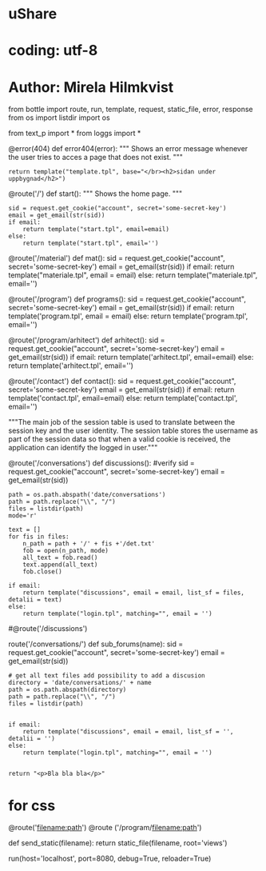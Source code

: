 # uShare

# coding: utf-8
# Author: Mirela Hilmkvist

from bottle import route, run, template, request, static_file, error, response
from os import listdir
import os

from text_p import *
from loggs import *


@error(404)
def error404(error):
    """
    Shows an error message whenever the user tries to acces a page that does not exist.
    """

    return template("template.tpl", base="</br><h2>sidan under uppbygnad</h2>")

@route('/')
def start():
    """
    Shows the home page.
    """

    sid = request.get_cookie("account", secret='some-secret-key')
    email = get_email(str(sid))
    if email:
        return template("start.tpl", email=email)
    else:
        return template("start.tpl", email='')


@route('/material')
def mat():
    sid = request.get_cookie("account", secret='some-secret-key')
    email = get_email(str(sid))
    if email:
        return template("materiale.tpl", email = email)
    else:
        return template("materiale.tpl", email='')


@route('/program')
def programs():
    sid = request.get_cookie("account", secret='some-secret-key')
    email = get_email(str(sid))
    if email:
        return template('program.tpl', email = email)
    else:
        return template('program.tpl', email='')


@route('/program/arhitect')
def arhitect():
    sid = request.get_cookie("account", secret='some-secret-key')
    email = get_email(str(sid))
    if email:
        return template('arhitect.tpl', email=email)
    else:
        return template('arhitect.tpl', email='')




@route('/contact')
def contact():
    sid = request.get_cookie("account", secret='some-secret-key')
    email = get_email(str(sid))
    if email:
        return template('contact.tpl', email=email)
    else:
        return template('contact.tpl', email='')


"""The main job of the session table is used to translate between the session key and the user identity.
 The session table stores the username as part of the session data so that when a valid cookie is received,
 the application can identify the logged in user."""


@route('/conversations')
def discussions():
    #verify
    sid = request.get_cookie("account", secret='some-secret-key')
    email = get_email(str(sid))

    path = os.path.abspath('date/conversations')
    path = path.replace("\\", "/")
    files = listdir(path)
    mode='r'

    text = []
    for fis in files:
        n_path = path + '/' + fis +'/det.txt'
        fob = open(n_path, mode)
        all_text = fob.read()
        text.append(all_text)
        fob.close()

    if email:
        return template("discussions", email = email, list_sf = files, detalii = text)
    else:
        return template("login.tpl", matching="", email = '')

#@route('/discussions<name>')


route('/conversations/<name>')
def sub_forums(name):
    sid = request.get_cookie("account", secret='some-secret-key')
    email = get_email(str(sid))

    # get all text files add possibility to add a discusion
    directory = 'date/conversations/' + name
    path = os.path.abspath(directory)
    path = path.replace("\\", "/")
    files = listdir(path)


    if email:
        return template("discussions", email = email, list_sf = '', detalii = '')
    else:
        return template("login.tpl", matching="", email = '')


    return "<p>Bla bla bla</p>"

# for css
@route('<filename:path>')
@route ('/program/<filename:path>')

def send_static(filename):
    return static_file(filename, root='views')

run(host='localhost', port=8080, debug=True, reloader=True)



